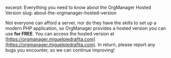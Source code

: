excerpt: Everything you need to know about the OrgManager Hosted Version
slug: about-the-orgmanager-hosted-version

Not everyone can afford a server, nor do they have the skills to set up a modern PHP application, so OrgManager provides a hosted version you can use **for FREE**. You can access the hosted version at [https://orgmanager.miguelpiedrafita.com](https://orgmanager.miguelpiedrafita.com). In return, please report any bugs you encounter, so we can continue improving!